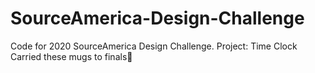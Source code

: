 # SourceAmerica-Design-Challenge
 Code for 2020 SourceAmerica Design Challenge. Project: Time Clock
 Carried these mugs to finals😤
